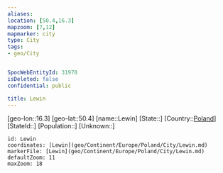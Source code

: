 ```yaml
---
aliases: 
location: [50.4,16.3]
mapzoom: [7,12] 
mapmarker: city 
type: City
tags:
- geo/City


SpocWebEntityId: 31970
isDeleted: false
confidential: public

title: Lewin
---
```

[geo-lon::16.3]
[geo-lat::50.4]
[name::Lewin]
[State::]
[Country::[Poland](geo/Continent/Europe/Poland.md)]
[StateId::]
[Population::]
[Unknown::]


```leaflet
id: Lewin
coordinates: [Lewin](geo/Continent/Europe/Poland/City/Lewin.md)
markerFile: [Lewin](geo/Continent/Europe/Poland/City/Lewin.md)
defaultZoom: 11 
maxZoom: 18
```


